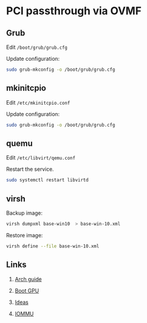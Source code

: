 # PCI passthrough via OVMF


## Grub

Edit `/boot/grub/grub.cfg` 

Update configuration:

```bash
sudo grub-mkconfig -o /boot/grub/grub.cfg
```

## mkinitcpio


Edit `/etc/mkinitcpio.conf`

Update configuration:

```bash
sudo grub-mkconfig -o /boot/grub/grub.cfg
```

## quemu 

Edit `/etc/libvirt/qemu.conf`

Restart the service.
```bash
sudo systemctl restart libvirtd
```

## virsh 

Backup image:

```bash
virsh dumpxml base-win10  > base-win-10.xml 
```

Restore image:

```bash
virsh define --file base-win-10.xml 
```

## Links

1. [Arch guide](https://wiki.archlinux.org/index.php/PCI_passthrough_via_OVMF)

2. [Boot GPU](https://passthroughpo.st/explaining-csm-efifboff-setting-boot-gpu-manually/)

3. [Ideas](https://passthroughpo.st/things-vfio-working/)

4. [IOMMU](https://www.ece.rice.edu/~willmann/pubs/cdna_usenix.pdf)